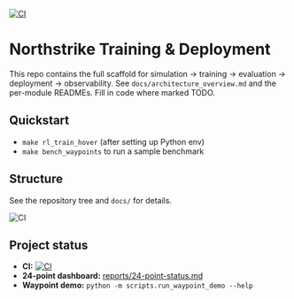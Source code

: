 [![CI](https://github.com/BradleyConlin/northstrike-training/actions/workflows/ci.yml/badge.svg)](https://github.com/BradleyConlin/northstrike-training/actions/workflows/ci.yml)

# Northstrike Training & Deployment

This repo contains the full scaffold for simulation → training → evaluation → deployment → observability.
See `docs/architecture_overview.md` and the per-module READMEs. Fill in code where marked TODO.

## Quickstart
- `make rl_train_hover` (after setting up Python env)
- `make bench_waypoints` to run a sample benchmark

## Structure
See the repository tree and `docs/` for details.

![CI](https://github.com/BradleyConlin/northstrike-training/actions/workflows/ci.yml/badge.svg)

## Project status
- **CI:** [![CI](https://github.com/BradleyConlin/northstrike-training/actions/workflows/ci.yml/badge.svg)](https://github.com/BradleyConlin/northstrike-training/actions/workflows/ci.yml)
- **24-point dashboard:** [reports/24-point-status.md](reports/24-point-status.md)
- **Waypoint demo:** `python -m scripts.run_waypoint_demo --help`
